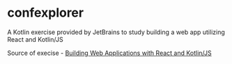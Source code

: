 # confexplorer
A Kotlin exercise provided by JetBrains to study building a web app utilizing React and Kotlin/JS

Source of execise - [Building Web Applications with React and Kotlin/JS](https://play.kotlinlang.org/hands-on/Building%20Web%20Applications%20with%20React%20and%20Kotlin%20JS/01_Introduction)
